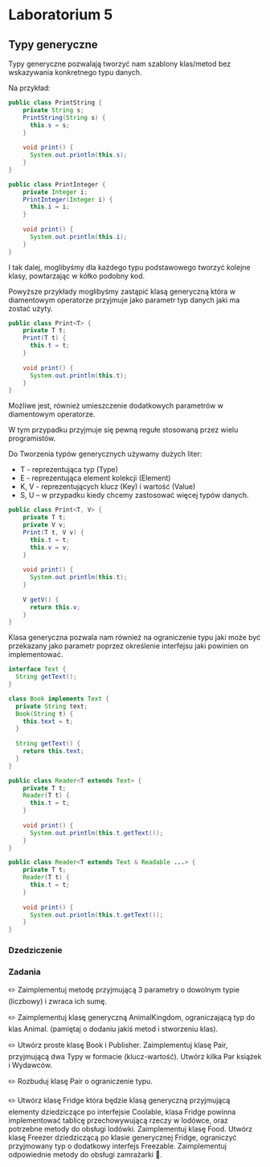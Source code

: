 # Laboratorium 5

## Typy generyczne
Typy generyczne pozwalają tworzyć nam szablony klas/metod bez wskazywania konkretnego typu danych.

Na przykład:

```java
public class PrintString {
    private String s;
    PrintString(String s) {
      this.s = s;
    }
    
    void print() {
      System.out.println(this.s);
    }
}
```

```java
public class PrintInteger {
    private Integer i;
    PrintInteger(Integer i) {
      this.i = i;
    }
    
    void print() {
      System.out.println(this.i);
    }
}
```

I tak dalej, moglibyśmy dla każdego typu podstawowego tworzyć kolejne klasy, powtarzając w kółko podobny kod.

Powyższe przykłady moglibyśmy zastąpić klasą generyczną która w diamentowym operatorze przyjmuje jako parametr typ danych jaki ma zostać użyty.

```java
public class Print<T> {
    private T t;
    Print(T t) {
      this.t = t;
    }
    
    void print() {
      System.out.println(this.t);
    }
}
```

Możliwe jest, również umieszczenie dodatkowych parametrów w diamentowym operatorze.

W tym przypadku przyjmuje się pewną regułe stosowaną przez wielu programistów.

Do Tworzenia typów generycznych używamy dużych liter:
* T - reprezentująca typ (Type)
* E - reprezentująca element kolekcji (Element)
* K, V - reprezentujących klucz (Key) i wartość (Value)
* S, U – w przypadku kiedy chcemy zastosować więcej typów danych.


```java
public class Print<T, V> {
    private T t;
    private V v;
    Print(T t, V v) {
      this.t = t;
      this.v = v;
    }
    
    void print() {
      System.out.println(this.t);
    }
    
    V getV() {
      return this.v;
    }
}
```

Klasa generyczna pozwala nam również na ograniczenie typu jaki może być przekazany jako parametr poprzez określenie interfejsu jaki powinien on implementować.

```java
interface Text {
  String getText();
}

class Book implements Text {
  private String text;
  Book(String t) {
    this.text = t;
  }
  
  String getText() {
    return this.text;
  }
}

public class Reader<T extends Text> {
    private T t;
    Reader(T t) {
      this.t = t;
    }
    
    void print() {
      System.out.println(this.t.getText());
    } 
}
```

```java
public class Reader<T extends Text & Readable ...> {
    private T t;
    Reader(T t) {
      this.t = t;
    }
    
    void print() {
      System.out.println(this.t.getText());
    } 
}
```

### Dzedziczenie



### Zadania

✏️ Zaimplementuj metodę przyjmującą 3 parametry o dowolnym typie (liczbowy)  i zwraca ich sumę. 

✏️ Zaimplementuj klasę generyczną AnimalKingdom, ograniczającą typ do klas Animal. (pamiętaj o dodaniu jakiś metod i stworzeniu klas).

✏️ Utwórz proste klasę Book i Publisher. Zaimplementuj klasę Pair, przyjmującą dwa Typy w formacie (klucz-wartość). Utwórz kilka Par książek i Wydawców. 

✏️ Rozbuduj klasę Pair o ograniczenie typu.

✏️ Utwórz klasę Fridge która będzie klasą generyczną przyjmującą elementy dziedziczące po interfejsie Coolable, klasa Fridge powinna implementować tablicę przechowywującą rzeczy w lodówce, oraz potrzebne metody do obsługi lodówki. Zaimplementuj klasę Food. Utwórz klasę Freezer dziedziczącą po klasie generycznej Fridge, ograniczyć przyjmowany typ o dodatkowy interfejs Freezable. Zaimplementuj odpowiednie metody do obsługi zamrażarki 🧊. 

